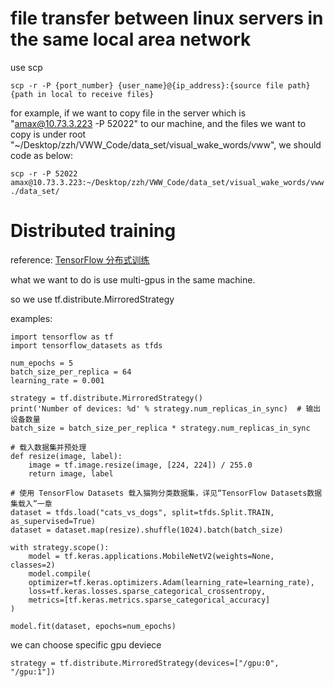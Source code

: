 # file transfer between linux servers in the same local area network

 use scp

    scp -r -P {port_number} {user_name}@{ip_address}:{source file path} {path in local to receive files}

for example, if we want to copy file in the server which is "amax@10.73.3.223 -P 52022" to our machine, and the files we want to copy is  under root "~/Desktop/zzh/VWW_Code/data_set/visual_wake_words/vww", we should code as below:
    
    scp -r -P 52022 amax@10.73.3.223:~/Desktop/zzh/VWW_Code/data_set/visual_wake_words/vww ./data_set/


# Distributed training

reference: [TensorFlow 分布式训练](https://tf.wiki/zh_hans/appendix/distributed.html)

what we want to do is use multi-gpus in the same machine.

so we use tf.distribute.MirroredStrategy 

examples:

    import tensorflow as tf
    import tensorflow_datasets as tfds
    
    num_epochs = 5 
    batch_size_per_replica = 64
    learning_rate = 0.001
	
    strategy = tf.distribute.MirroredStrategy()
    print('Number of devices: %d' % strategy.num_replicas_in_sync)  # 输出设备数量
    batch_size = batch_size_per_replica * strategy.num_replicas_in_sync
	
    # 载入数据集并预处理
    def resize(image, label):
        image = tf.image.resize(image, [224, 224]) / 255.0
        return image, label
	
    # 使用 TensorFlow Datasets 载入猫狗分类数据集，详见“TensorFlow Datasets数据集载入”一章
    dataset = tfds.load("cats_vs_dogs", split=tfds.Split.TRAIN, as_supervised=True)
    dataset = dataset.map(resize).shuffle(1024).batch(batch_size)
    
    with strategy.scope():
        model = tf.keras.applications.MobileNetV2(weights=None,      classes=2)
        model.compile(
        optimizer=tf.keras.optimizers.Adam(learning_rate=learning_rate),
        loss=tf.keras.losses.sparse_categorical_crossentropy,
        metrics=[tf.keras.metrics.sparse_categorical_accuracy]
    )

    model.fit(dataset, epochs=num_epochs)

we can choose specific gpu deviece

    strategy = tf.distribute.MirroredStrategy(devices=["/gpu:0", "/gpu:1"])